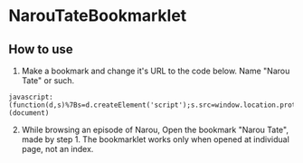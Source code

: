 # NarouTateBookmarklet

## How to use

1. Make a bookmark and change it's URL to the code below. Name "Narou Tate" or such.

```
javascript:(function(d,s)%7Bs=d.createElement('script');s.src=window.location.protocol+'//github.com/vtns/NarouTateBookmarklet/blob/b506244d59b062dba40df89d5232269117404443/N1.js';d.body.appendChild(s);%7D)(document)
```

2. While browsing an episode of Narou, Open the bookmark "Narou Tate", made by step 1. The bookmarklet works only when opened at individual page, not an index.
  
